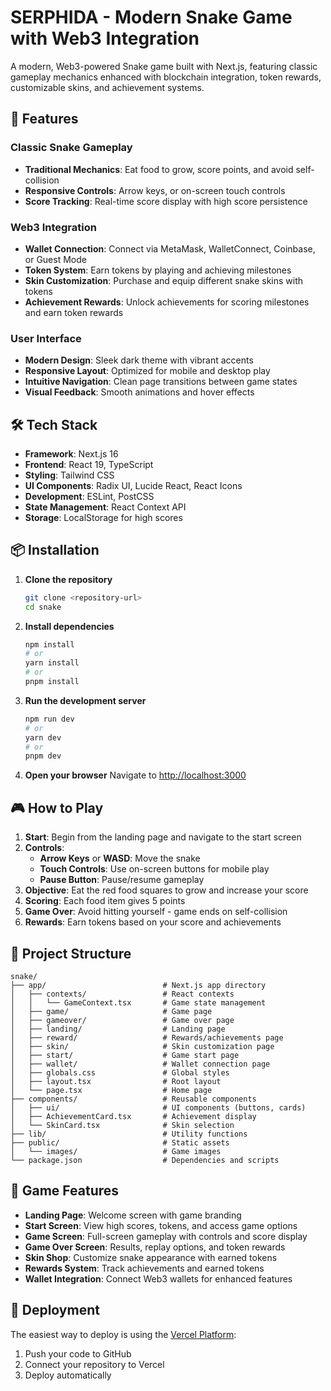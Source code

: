 # SERPHIDA - Modern Snake Game with Web3 Integration

A modern, Web3-powered Snake game built with Next.js, featuring classic gameplay mechanics enhanced with blockchain integration, token rewards, customizable skins, and achievement systems.

## 🚀 Features

### Classic Snake Gameplay

- **Traditional Mechanics**: Eat food to grow, score points, and avoid self-collision
- **Responsive Controls**: Arrow keys, or on-screen touch controls
- **Score Tracking**: Real-time score display with high score persistence

### Web3 Integration

- **Wallet Connection**: Connect via MetaMask, WalletConnect, Coinbase, or Guest Mode
- **Token System**: Earn tokens by playing and achieving milestones
- **Skin Customization**: Purchase and equip different snake skins with tokens
- **Achievement Rewards**: Unlock achievements for scoring milestones and earn token rewards

### User Interface

- **Modern Design**: Sleek dark theme with vibrant accents
- **Responsive Layout**: Optimized for mobile and desktop play
- **Intuitive Navigation**: Clean page transitions between game states
- **Visual Feedback**: Smooth animations and hover effects

## 🛠️ Tech Stack

- **Framework**: Next.js 16
- **Frontend**: React 19, TypeScript
- **Styling**: Tailwind CSS
- **UI Components**: Radix UI, Lucide React, React Icons
- **Development**: ESLint, PostCSS
- **State Management**: React Context API
- **Storage**: LocalStorage for high scores

## 📦 Installation

1. **Clone the repository**

   ```bash
   git clone <repository-url>
   cd snake
   ```

2. **Install dependencies**

   ```bash
   npm install
   # or
   yarn install
   # or
   pnpm install
   ```

3. **Run the development server**

   ```bash
   npm run dev
   # or
   yarn dev
   # or
   pnpm dev
   ```

4. **Open your browser**
   Navigate to [http://localhost:3000](http://localhost:3000)

## 🎮 How to Play

1. **Start**: Begin from the landing page and navigate to the start screen
2. **Controls**:
   - **Arrow Keys** or **WASD**: Move the snake
   - **Touch Controls**: Use on-screen buttons for mobile play
   - **Pause Button**: Pause/resume gameplay
3. **Objective**: Eat the red food squares to grow and increase your score
4. **Scoring**: Each food item gives 5 points
5. **Game Over**: Avoid hitting yourself - game ends on self-collision
6. **Rewards**: Earn tokens based on your score and achievements

## 📁 Project Structure

```
snake/
├── app/                          # Next.js app directory
│   ├── contexts/                 # React contexts
│   │   └── GameContext.tsx       # Game state management
│   ├── game/                     # Game page
│   ├── gameover/                 # Game over page
│   ├── landing/                  # Landing page
│   ├── reward/                   # Rewards/achievements page
│   ├── skin/                     # Skin customization page
│   ├── start/                    # Game start page
│   ├── wallet/                   # Wallet connection page
│   ├── globals.css               # Global styles
│   ├── layout.tsx                # Root layout
│   └── page.tsx                  # Home page
├── components/                   # Reusable components
│   ├── ui/                       # UI components (buttons, cards)
│   ├── AchievementCard.tsx       # Achievement display
│   └── SkinCard.tsx              # Skin selection
├── lib/                          # Utility functions
├── public/                       # Static assets
│   └── images/                   # Game images
└── package.json                  # Dependencies and scripts
```

## 🎯 Game Features

- **Landing Page**: Welcome screen with game branding
- **Start Screen**: View high scores, tokens, and access game options
- **Game Screen**: Full-screen gameplay with controls and score display
- **Game Over Screen**: Results, replay options, and token rewards
- **Skin Shop**: Customize snake appearance with earned tokens
- **Rewards System**: Track achievements and earned tokens
- **Wallet Integration**: Connect Web3 wallets for enhanced features

## 🚀 Deployment

The easiest way to deploy is using the [Vercel Platform](https://vercel.com/new?utm_medium=default-template&filter=next.js&utm_source=create-next-app&utm_campaign=create-next-app-readme):

1. Push your code to GitHub
2. Connect your repository to Vercel
3. Deploy automatically
